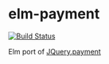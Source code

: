 # elm-payment

[![Build Status](https://travis-ci.org/aotarola/elm-payment.svg)](https://travis-ci.org/aotarola/elm-payment)

Elm port of [JQuery.payment](https://github.com/stripe/jquery.payment)
